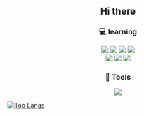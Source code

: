 ### <h2 align="center" font-weight="bold">Hi there</h2>

<!--
**zisoo-choi/zisoo-choi** is a ✨ _special_ ✨ repository because its `README.md` (this file) appears on your GitHub profile.

Here are some ideas to get you started:

- 🔭 I’m currently working on ...
- 🌱 I’m currently learning ...
- 👯 I’m looking to collaborate on ...
- 🤔 I’m looking for help with ...
- 💬 Ask me about ...
- 📫 How to reach me: ...
- 😄 Pronouns: ...
- ⚡ Fun fact: ...
-->
<h3 align="center">💻 learning</h3>
<p align="center">
<img src="https://img.shields.io/badge/C-14161A?style=for-the-badge&logo=C&logoColor=white">
<img src="https://img.shields.io/badge/Python-3776AB?style=for-the-badge&logo=Python&logoColor=white">
<img src="https://img.shields.io/badge/java-007396?style=for-the-badge&logo=java&logoColor=white">
<img src="https://img.shields.io/badge/NodeJs-339933?style=for-the-badge&logo=Node.js&logoColor=white"> 
<br>
<img src="https://img.shields.io/badge/HTML5-E34F26?style=for-the-badge&logo=HTML5&logoColor=white">
<img src="https://img.shields.io/badge/CSS3-0170FE?style=for-the-badge&logo=CSS3&logoColor=white">
<img src="https://img.shields.io/badge/Java Script-F7DF1E?style=for-the-badge&logo=JavaScript&logoColor=white">

<h3 align="center">🔧 Tools </h3>
<p align="center">
<img src="https://img.shields.io/badge/Visual Studio Code-007ACC?style=for-the-badge&logo=Visual Studio Code&logoColor=white">
</p>

[![Top Langs](https://github-readme-stats.vercel.app/api/top-langs/?username=zisoo-choi&langs_count=5&layout=compact)](https://github.com/zisoo-choi?tab=repositories)

